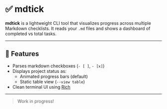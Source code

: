 # ✅ mdtick

**mdtick** is a lightweight CLI tool that visualizes progress across multiple Markdown checklists. It reads your `.md` files and shows a dashboard of completed vs total tasks.

---

## 🔧 Features

- Parses markdown checkboxes (`- [ ]`, `- [x]`)
- Displays project status as:
  - Animated progress bars (default)
  - Static table view (`--view table`)
- Clean terminal UI using [Rich](https://github.com/Textualize/rich)

---

> Work in progress!

